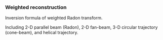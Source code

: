 ### Weighted reconstruction

Inversion formula of weighted Radon transform.

Including 2-D parallel beam (Radon), 2-D fan-beam, 3-D circular trajectory (cone-beam), and helical trajectory.
